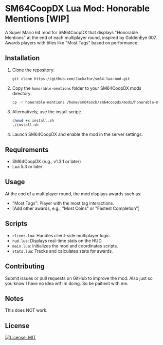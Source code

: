 # SM64CoopDX Lua Mod: Honorable Mentions [WIP]

A Super Mario 64 mod for SM64CoopDX that displays "Honorable Mentions" at the end of each multiplayer round, inspired by GoldenEye 007. Awards players with titles like "Most Tags" based on performance.

## Installation

1. Clone the repository:
   ```bash
   git clone https://github.com/Jackafur/sm64-lua-mod.git
   ```

2. Copy the `honorable-mentions` folder to your SM64CoopDX mods directory:
   ```bash
   cp -r honorable-mentions /home/sm64sock/sm64coopdx/mods/honorable-mentions/
   ```

3. Alternatively, use the install script:
   ```bash
   chmod +x install.sh
   ./install.sh
   ```

4. Launch SM64CoopDX and enable the mod in the server settings.

## Requirements

- SM64CoopDX (e.g., v1.3.1 or later)
- Lua 5.3 or later

## Usage

At the end of a multiplayer round, the mod displays awards such as:

- "Most Tags": Player with the most tag interactions.
- [Add other awards, e.g., "Most Coins" or "Fastest Completion"]

## Scripts

- `client.lua`: Handles client-side multiplayer logic.
- `hud.lua`: Displays real-time stats on the HUD.
- `main.lua`: Initializes the mod and coordinates scripts.
- `stats.lua`: Tracks and calculates stats for awards.

## Contributing

Submit issues or pull requests on GitHub to improve the mod. Also just so you know I have no idea wtf Im doing. So be paitient with me. 

## Notes
This does NOT work. 

## License

[![License: MIT](https://img.shields.io/badge/License-MIT-yellow.svg)](https://opensource.org/licenses/MIT)
